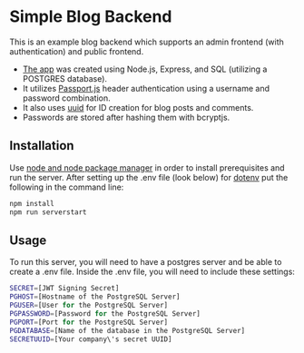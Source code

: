 # Simple Blog Backend

This is an example blog backend which supports an admin frontend (with authentication) and public frontend.

- [The app]() was created using Node.js, Express, and SQL (utilizing a POSTGRES database).
- It utilizes [Passport.js](https://passportjs.org/) header authentication using a username and password combination.
- It also uses [uuid](https://www.npmjs.com/package/uuid) for ID creation for blog posts and comments.
- Passwords are stored after hashing them with bcryptjs.

## Installation

Use [node and node package manager](https://nodejs.org/en/) in order to install prerequisites and run the server.
After setting up the .env file (look below) for [dotenv](https://www.npmjs.com/package/dotenv) put the following in the command line:

```bash
npm install
npm run serverstart
```

## Usage

To run this server, you will need to have a postgres server and be able to create a .env file.
Inside the .env file, you will need to include these settings:
```bash
SECRET=[JWT Signing Secret]
PGHOST=[Hostname of the PostgreSQL Server]
PGUSER=[User for the PostgreSQL Server]
PGPASSWORD=[Password for the PostgreSQL Server]
PGPORT=[Port for the PostgreSQL Server]
PGDATABASE=[Name of the database in the PostgreSQL Server]
SECRETUUID=[Your company\'s secret UUID]
```
